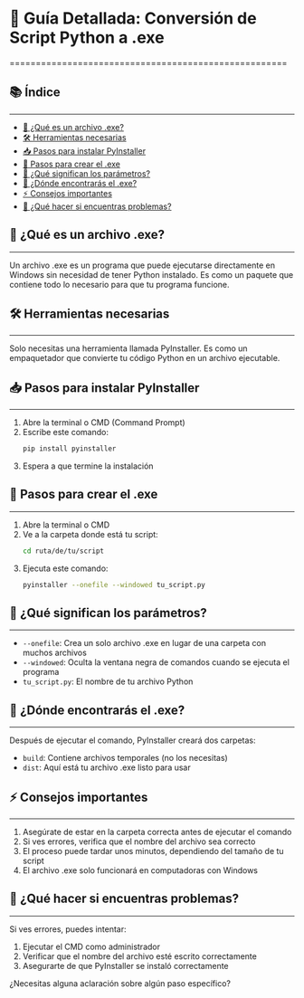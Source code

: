 # 🚀 Guía Detallada: Conversión de Script Python a .exe
=====================================================

## 📚 Índice
--------

* [🤔 ¿Qué es un archivo .exe?](#que-es-un-archivo-exe)
* [🛠️ Herramientas necesarias](#herramientas-necesarias)
* [📥 Pasos para instalar PyInstaller](#pasos-para-instalar-pyinstaller)
* [🔨 Pasos para crear el .exe](#pasos-para-crear-el-exe)
* [📝 ¿Qué significan los parámetros?](#que-significan-los-parametros)
* [📁 ¿Dónde encontrarás el .exe?](#donde-encontraras-el-exe)
* [⚡ Consejos importantes](#consejos-importantes)
* [🚨 ¿Qué hacer si encuentras problemas?](#que-hacer-si-encuentras-problemas)

## 🤔 ¿Qué es un archivo .exe?
------------------------

Un archivo .exe es un programa que puede ejecutarse directamente en Windows sin necesidad de tener Python instalado. Es como un paquete que contiene todo lo necesario para que tu programa funcione.

## 🛠️ Herramientas necesarias
------------------------

Solo necesitas una herramienta llamada PyInstaller. Es como un empaquetador que convierte tu código Python en un archivo ejecutable.

## 📥 Pasos para instalar PyInstaller
---------------------------

1. Abre la terminal o CMD (Command Prompt)
2. Escribe este comando:
   ```bash
   pip install pyinstaller
   ```
3. Espera a que termine la instalación

## 🔨 Pasos para crear el .exe
------------------------

1. Abre la terminal o CMD
2. Ve a la carpeta donde está tu script:
   ```bash
   cd ruta/de/tu/script
   ```
3. Ejecuta este comando:
   ```bash
   pyinstaller --onefile --windowed tu_script.py
   ```

## 📝 ¿Qué significan los parámetros?
---------------------------

* `--onefile`: Crea un solo archivo .exe en lugar de una carpeta con muchos archivos
* `--windowed`: Oculta la ventana negra de comandos cuando se ejecuta el programa
* `tu_script.py`: El nombre de tu archivo Python

## 📁 ¿Dónde encontrarás el .exe?
-------------------------

Después de ejecutar el comando, PyInstaller creará dos carpetas:

* `build`: Contiene archivos temporales (no los necesitas)
* `dist`: Aquí está tu archivo .exe listo para usar

## ⚡ Consejos importantes
-------------------

1. Asegúrate de estar en la carpeta correcta antes de ejecutar el comando
2. Si ves errores, verifica que el nombre del archivo sea correcto
3. El proceso puede tardar unos minutos, dependiendo del tamaño de tu script
4. El archivo .exe solo funcionará en computadoras con Windows

## 🚨 ¿Qué hacer si encuentras problemas?
---------------------------

Si ves errores, puedes intentar:

1. Ejecutar el CMD como administrador
2. Verificar que el nombre del archivo esté escrito correctamente
3. Asegurarte de que PyInstaller se instaló correctamente

¿Necesitas alguna aclaración sobre algún paso específico?
